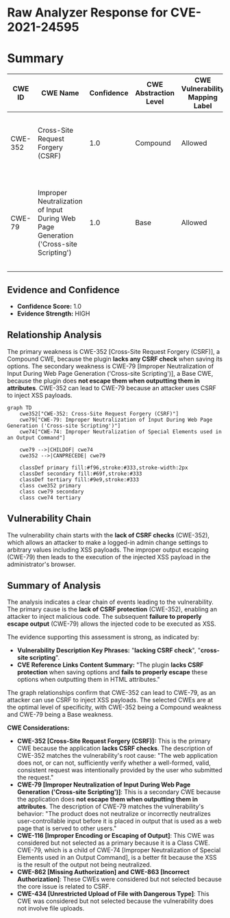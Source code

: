 # Raw Analyzer Response for CVE-2021-24595

# Summary
| CWE ID | CWE Name | Confidence | CWE Abstraction Level | CWE Vulnerability Mapping Label | CWE-Vulnerability Mapping Notes |
|---|---|---|---|---|---|
| CWE-352 | Cross-Site Request Forgery (CSRF) | 1.0 | Compound | Allowed | Primary CWE. The application **lacks CSRF checks** when saving options. |
| CWE-79 | Improper Neutralization of Input During Web Page Generation ('Cross-site Scripting') | 1.0 | Base | Allowed | Secondary CWE. The application does **not escape them when outputting them in attributes**, leading to XSS. |

## Evidence and Confidence

*   **Confidence Score:** 1.0
*   **Evidence Strength:** HIGH

## Relationship Analysis
The primary weakness is CWE-352 [Cross-Site Request Forgery (CSRF)], a Compound CWE, because the plugin **lacks any CSRF check** when saving its options. The secondary weakness is CWE-79 [Improper Neutralization of Input During Web Page Generation ('Cross-site Scripting')], a Base CWE, because the plugin does **not escape them when outputting them in attributes**. CWE-352 can lead to CWE-79 because an attacker uses CSRF to inject XSS payloads.

```mermaid
graph TD
    cwe352["CWE-352: Cross-Site Request Forgery (CSRF)"]
    cwe79["CWE-79: Improper Neutralization of Input During Web Page Generation ('Cross-site Scripting')"]
    cwe74["CWE-74: Improper Neutralization of Special Elements used in an Output Command"]
    
    cwe79 -->|CHILDOF| cwe74
    cwe352 -->|CANPRECEDE| cwe79
    
    classDef primary fill:#f96,stroke:#333,stroke-width:2px
    classDef secondary fill:#69f,stroke:#333
    classDef tertiary fill:#9e9,stroke:#333
    class cwe352 primary
    class cwe79 secondary
    class cwe74 tertiary
```

## Vulnerability Chain
The vulnerability chain starts with the **lack of CSRF checks** (CWE-352), which allows an attacker to make a logged-in admin change settings to arbitrary values including XSS payloads. The improper output escaping (CWE-79) then leads to the execution of the injected XSS payload in the administrator's browser.

## Summary of Analysis
The analysis indicates a clear chain of events leading to the vulnerability. The primary cause is the **lack of CSRF protection** (CWE-352), enabling an attacker to inject malicious code. The subsequent **failure to properly escape output** (CWE-79) allows the injected code to be executed as XSS.

The evidence supporting this assessment is strong, as indicated by:

*   **Vulnerability Description Key Phrases:** "**lacking CSRF check**", "**cross-site scripting**".
*   **CVE Reference Links Content Summary:** "The plugin **lacks CSRF protection** when saving options and **fails to properly escape** these options when outputting them in HTML attributes."

The graph relationships confirm that CWE-352 can lead to CWE-79, as an attacker can use CSRF to inject XSS payloads. The selected CWEs are at the optimal level of specificity, with CWE-352 being a Compound weakness and CWE-79 being a Base weakness.

**CWE Considerations:**

*   **CWE-352 [Cross-Site Request Forgery (CSRF)]:** This is the primary CWE because the application **lacks CSRF checks**. The description of CWE-352 matches the vulnerability's root cause: "The web application does not, or can not, sufficiently verify whether a well-formed, valid, consistent request was intentionally provided by the user who submitted the request."
*   **CWE-79 [Improper Neutralization of Input During Web Page Generation ('Cross-site Scripting')]**: This is a secondary CWE because the application does **not escape them when outputting them in attributes**. The description of CWE-79 matches the vulnerability's behavior: "The product does not neutralize or incorrectly neutralizes user-controllable input before it is placed in output that is used as a web page that is served to other users."
*   **CWE-116 [Improper Encoding or Escaping of Output]**: This CWE was considered but not selected as a primary because it is a Class CWE. CWE-79, which is a child of CWE-74 [Improper Neutralization of Special Elements used in an Output Command], is a better fit because the XSS is the result of the output not being neutralized.
*   **CWE-862 [Missing Authorization] and CWE-863 [Incorrect Authorization]**: These CWEs were considered but not selected because the core issue is related to CSRF.
*   **CWE-434 [Unrestricted Upload of File with Dangerous Type]**: This CWE was considered but not selected because the vulnerability does not involve file uploads.
